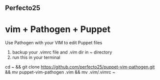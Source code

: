 ## Perfecto25
# vim + Pathogen + Puppet

Use Pathogen with your VIM to edit Puppet files

1. backup your .vimrc file and .vim dir in ~ directory
2. run this in your terminal

cd ~ && git clone https://github.com/perfecto25/puppet-vim-pathogen.git \
&& mv puppet-vim-pathogen .vim && mv .vim/.vimrc ~

